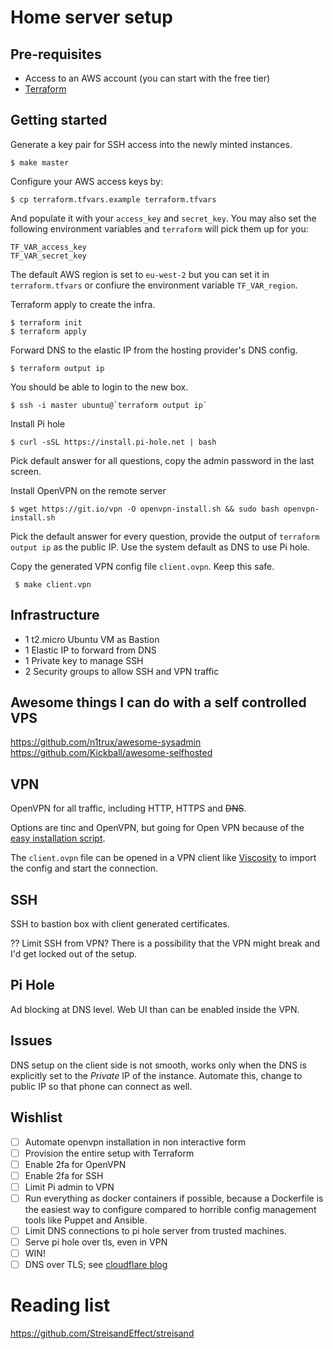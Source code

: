 # Home server setup #

## Pre-requisites

- Access to an AWS account (you can start with the free tier)
- [Terraform](https://www.terraform.io/downloads.html)

## Getting started

Generate a key pair for SSH access into the newly minted instances.

    $ make master

Configure your AWS access keys by:

    $ cp terraform.tfvars.example terraform.tfvars

And populate it with your `access_key` and `secret_key`. You may also set the
following environment variables and `terraform` will pick them up for you:

    TF_VAR_access_key
    TF_VAR_secret_key

The default AWS region is set to `eu-west-2` but you can set it in
`terraform.tfvars` or confiure the environment variable `TF_VAR_region`.

Terraform apply to create the infra.

    $ terraform init
    $ terraform apply

Forward DNS to the elastic IP from the hosting provider's DNS config.

    $ terraform output ip

You should be able to login to the new box.

    $ ssh -i master ubuntu@`terraform output ip`

Install Pi hole

    $ curl -sSL https://install.pi-hole.net | bash

Pick default answer for all questions, copy the admin password in the last screen.

Install OpenVPN on the remote server

    $ wget https://git.io/vpn -O openvpn-install.sh && sudo bash openvpn-install.sh

Pick the default answer for every question, provide the output of `terraform
output ip` as the public IP. Use the system default as DNS to use Pi hole.

Copy the generated VPN config file `client.ovpn`. Keep this safe.

     $ make client.vpn

## Infrastructure ##

- 1 t2.micro Ubuntu VM as Bastion
- 1 Elastic IP to forward from DNS
- 1 Private key to manage SSH
- 2 Security groups to allow SSH and VPN traffic

## Awesome things I can do with a self controlled VPS ##

https://github.com/n1trux/awesome-sysadmin
https://github.com/Kickball/awesome-selfhosted

## VPN ##

OpenVPN for all traffic, including HTTP, HTTPS and ~~DNS~~.

Options are tinc and OpenVPN, but going for Open VPN because of the [easy
installation script][openvpn-install].

The `client.ovpn` file can be opened in a VPN client like [Viscosity][viscosity]
to import the config and start the connection.

## SSH ##

SSH to bastion box with client generated certificates.

?? Limit SSH from VPN? There is a possibility that the VPN might break and I'd
get locked out of the setup.

## Pi Hole ##

Ad blocking at DNS level. Web UI than can be enabled inside the VPN.

## Issues ##

DNS setup on the client side is not smooth, works only when the DNS is
explicitly set to the *Private* IP of the instance. Automate this, change to
public IP so that phone can connect as well.

## Wishlist ##

- [ ] Automate openvpn installation in non interactive form
- [ ] Provision the entire setup with Terraform
- [ ] Enable 2fa for OpenVPN
- [ ] Enable 2fa for SSH
- [ ] Limit Pi admin to VPN
- [ ] Run everything as docker containers if possible, because a Dockerfile is
      the easiest way to configure compared to horrible config management tools
      like Puppet and Ansible.
- [ ] Limit DNS connections to pi hole server from trusted machines.
- [ ] Serve pi hole over tls, even in VPN
- [ ] WIN!
- [ ] DNS over TLS; see [cloudflare blog][cf]

# Reading list

https://github.com/StreisandEffect/streisand


[cf]: https://blog.cloudflare.com/enable-private-dns-with-1-1-1-1-on-android-9-pie/
[openvpn-install]: https://github.com/Nyr/openvpn-install
[viscosity]: https://www.sparklabs.com/viscosity/
